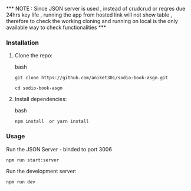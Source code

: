 
*** NOTE : Since JSON server is used , instead of crudcrud or reqres due 24hrs key life , running the app from hosted link will not show table , therefore
to check the working cloning and running on local is the only available way to check functionalities ***


### Installation

1.  Clone the repo:
    
    bash
    
   
    
    `git clone https://github.com/aniket30i/sodio-book-asgn.git`
    
    `cd sodio-book-asgn` 
    
3.  Install dependencies:
    
    bash
    
   
    
    `npm install  or yarn install` 
    

### Usage

Run the JSON Server - binded to port 3006

`npm run start:server`



Run the development server:


`npm run dev`


